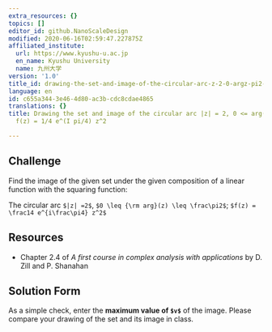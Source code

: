 ```yaml
---
extra_resources: {}
topics: []
editor_id: github.NanoScaleDesign
modified: 2020-06-16T02:59:47.227875Z
affiliated_institute:
  url: https://www.kyushu-u.ac.jp
  en_name: Kyushu University
  name: 九州大学
version: '1.0'
title_id: drawing-the-set-and-image-of-the-circular-arc-z-2-0-argz-pi2-fz-14-ei-pi4-z2
language: en
id: c655a344-3e46-4d80-ac3b-cdc8cdae4865
translations: {}
title: Drawing the set and image of the circular arc |z| = 2, 0 <= arg(z) <= pi/2;
  f(z) = 1/4 e^(I pi/4) z^2

---
```


## Challenge

Find the image of the given set under the given composition of a linear function with the squaring function:

The circular arc `$|z| =2$`, `$0 \leq {\rm arg}(z) \leq \frac\pi2$`; `$f(z) = \frac14 e^{i\frac\pi4} z^2$`

    
## Resources
    
- Chapter 2.4 of *A first course in complex analysis with applications* by D. Zill and P. Shanahan


## Solution Form
As a simple check, enter the **maximum value of `$v$`** of the image.
Please compare your drawing of the set and its image in class.
